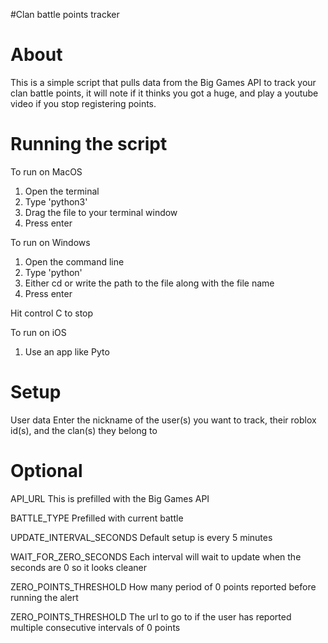 #Clan battle points tracker

# About
This is a simple script that pulls data from the Big Games API to track your clan battle points, it will note if it thinks you got a huge, and play a youtube video if you stop registering points.

# Running the script

To run on MacOS 
1. Open the terminal
2. Type 'python3'
3. Drag the file to your terminal window
4. Press enter

To run on Windows 
1. Open the command line
2. Type 'python'
3. Either cd or write the path to the file along with the file name
4. Press enter

Hit control C to stop

To run on iOS
1. Use an app like Pyto


# Setup

User data
Enter the nickname of the user(s) you want to track, their roblox id(s), and the clan(s) they belong to

# Optional

API_URL
This is prefilled with the Big Games API

BATTLE_TYPE
Prefilled with current battle

UPDATE_INTERVAL_SECONDS
Default setup is every 5 minutes

WAIT_FOR_ZERO_SECONDS
Each interval will wait to update when the seconds are 0 so it looks cleaner

ZERO_POINTS_THRESHOLD
How many period of 0 points reported before running the alert

ZERO_POINTS_THRESHOLD
The url to go to if the user has reported multiple consecutive intervals of 0 points


